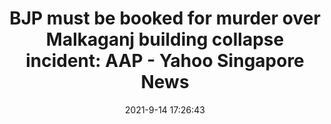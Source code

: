 ---
"title": "BJP must be booked for murder over Malkaganj building collapse incident: AAP - Yahoo Singapore News"
"date": "2021-9-14 17:26:43"
"feed_name": "GOOGLENEWSCONSTRUCTION"
"feed_website": "https://news.google.com/search?q=construction%2Bincident&hl=en-US&gl=US&ceid=US:en"
"feed_rss": "https://news.google.com/rss/search?q=construction%2Bincident&hl=en-US&gl=US&ceid=US:en"
"link": "https://sg.news.yahoo.com/bjp-must-booked-murder-over-171828008.html"
"file": "_posts/2021-1-1-a057de419689e2dbbd5e821ab2094679decb15f9.md"
"accident": "1"
"drilling": "0"
"dead": "0"
"injured": "0"
---